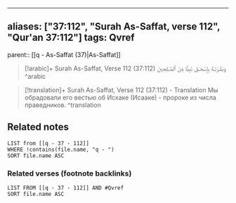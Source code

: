
---
aliases: ["37:112", "Surah As-Saffat, verse 112", "Qur'an 37:112"]
tags: Qvref
---

parent:: [[q - As-Saffat (37)|As-Saffat]]

> [!arabic]+ Surah As-Saffat, Verse 112 (37:112)
> <span class="quran-arabic">وَبَشَّرْنَـٰهُ بِإِسْحَـٰقَ نَبِيًّا مِّنَ ٱلصَّـٰلِحِينَ</span>
^arabic

> [!translation]+ Surah As-Saffat, Verse 112 (37:112) - Translation
> Мы обрадовали его вестью об Исхаке (Исааке) - пророке из числа праведников.
^translation



## Related notes
```dataview
LIST from [[q - 37 - 112]]
WHERE !contains(file.name, "q - ")
SORT file.name ASC
```

### Related verses (footnote backlinks)
```dataview
LIST FROM [[q - 37 - 112]] AND #Qvref
SORT file.name ASC
```

